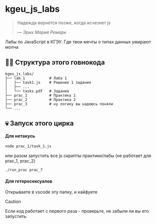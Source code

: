 # kgeu_js_labs

> Надежда вернется позже, когда исчезнет js
> 
> *— Эрих Мария Ремарк*

Лабы по JavaScript в КГЭУ. Где твои мечты о типах данных умирают молча

## 🏴‍☠️ Структура этого говнокода

```
kgeu_js_labs/
├── lab_1           # Лаба 1
│   ├── task1.js    # Решение 1 задания
│   ├── ...
│   └── tasks.pdf   # Задания
├── prac_1          # Практика 1
├── prac_2          # Практика 2
├── prac_3          # ну логику вы надеюсь поняли
└── ...
```

## 💀 Запуск этого цирка

#### **Для нетакусь**
```bash
node prac_1/task_1.js
```

или разом запустить все js скрипты практики/лабы (не работает для prac_1, prac_2)

```bash
./run_prac prac_7
```


#### **Для гетеросексуалов**
Открываете в vscode эту папку, и кайфуете

> [!CAUTION] 
> Если код работает с первого раза - проверьте, не забыли ли вы его запустить.



